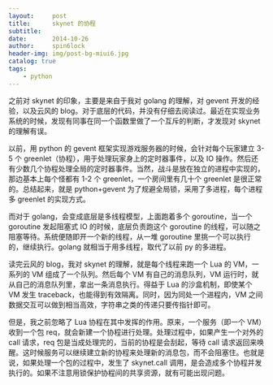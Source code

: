 ```yaml
---
layout:     post
title:      skynet 的协程
subtitle:   
date:       2014-10-26
author:     spin6lock
header-img: img/post-bg-miui6.jpg
catalog: true
tags:
    - python
---
```

之前对 skynet 的印象，主要是来自于我对 golang 的理解，对 gevent 开发的经验，以及云风的 blog。对于底层的代码，并没有仔细去阅读过。最近在实现业务系统的时候，发现有同事在同一个函数里做了一个互斥的判断，才发现对 skynet 的理解有误。

以前，用 python 的 gevent 框架实现游戏服务器的时候，会针对每个玩家建立 3-5 个 greenlet（协程），用于处理玩家身上的定时器事件，以及 IO 操作。然后还有少数几个协程处理全局的定时器事件。当然，战斗是放在独立的进程中实现的，那边基本上每个怪都有 1-2 个 greenlet，一个房间里有几十个 greenlet 是很正常的。总结起来，就是 python+gevent 为了规避全局锁，采用了多进程，每个进程多 greenlet 的实现方式。

而对于 golang，会变成底层是多线程模型，上面跑着多个 goroutine，当一个 goroutine 发起阻塞式 IO 的时候，底层负责跑这个 goroutine 的线程，可以随之阻塞等待。系统便随即开一个新的线程，从一堆 goroutine 里挑一个可以执行的，继续执行。golang 就相当于用多线程，取代了以前 py 的多进程。

读完云风的 blog，我对 skynet 的理解，就是每个线程来跑一个 Lua 的 VM，一系列的 VM 组成了一个队列。然后每个 VM 有自己的消息队列，VM 运行时，就从自己的消息队列里，拿出一条消息执行。得益于 Lua 的沙盒机制，即使某个 VM 发生 traceback，也能得到有效隔离。同时，因为同处一个进程内，VM 之间数据交互可以做到相当高效，字符串之类的传递只要传指针即可。

但是，我之前忽略了 Lua 协程在其中发挥的作用。原来，一个服务（即一个 VM）收到一个包 req，就会新建一个协程进行处理。处理过程中，如果产生一个对外的 call 请求，req 包是当成处理完的，当前的协程是会刮起，等待 call 请求返回来唤醒。这时候服务可以继续建立新的协程来处理新的消息包，而不会阻塞住。也就是说，如果处理一个包的过程中，发生了 skynet.call 调用，是会造成多个协程并发执行的。如果不注意用锁保护协程间的共享资源，就有可能出现问题。
